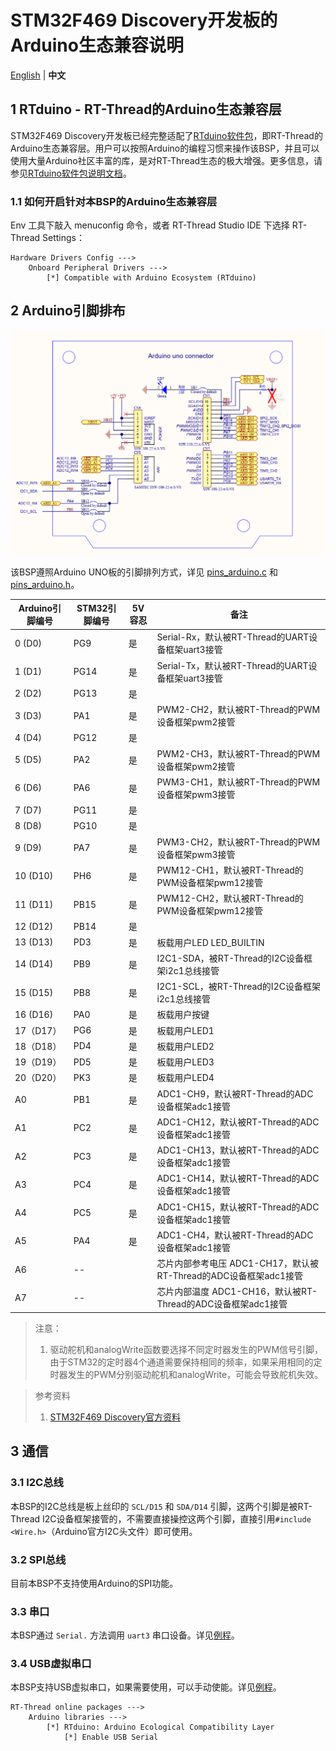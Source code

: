 # STM32F469 Discovery开发板的Arduino生态兼容说明

[English](README.md) | **中文**

## 1 RTduino - RT-Thread的Arduino生态兼容层

STM32F469 Discovery开发板已经完整适配了[RTduino软件包](https://github.com/RTduino/RTduino)，即RT-Thread的Arduino生态兼容层。用户可以按照Arduino的编程习惯来操作该BSP，并且可以使用大量Arduino社区丰富的库，是对RT-Thread生态的极大增强。更多信息，请参见[RTduino软件包说明文档](https://github.com/RTduino/RTduino)。

### 1.1 如何开启针对本BSP的Arduino生态兼容层

Env 工具下敲入 menuconfig 命令，或者 RT-Thread Studio IDE 下选择 RT-Thread Settings：

```Kconfig
Hardware Drivers Config --->
    Onboard Peripheral Drivers --->
        [*] Compatible with Arduino Ecosystem (RTduino)
```

## 2 Arduino引脚排布

![disco-f469-pinout](disco-f469-pinout.png)

该BSP遵照Arduino UNO板的引脚排列方式，详见 [pins_arduino.c](pins_arduino.c) 和 [pins_arduino.h](pins_arduino.h)。

| Arduino引脚编号 | STM32引脚编号 | 5V容忍 | 备注                                            |
| ----------- | --------- | ---- | --------------------------------------------- |
| 0 (D0)      | PG9       | 是    | Serial-Rx，默认被RT-Thread的UART设备框架uart3接管        |
| 1 (D1)      | PG14      | 是    | Serial-Tx，默认被RT-Thread的UART设备框架uart3接管        |
| 2 (D2)      | PG13      | 是    |                                               |
| 3 (D3)      | PA1       | 是    | PWM2-CH2，默认被RT-Thread的PWM设备框架pwm2接管           |
| 4 (D4)      | PG12      | 是    |                                               |
| 5 (D5)      | PA2       | 是    | PWM2-CH3，默认被RT-Thread的PWM设备框架pwm2接管           |
| 6 (D6)      | PA6       | 是    | PWM3-CH1，默认被RT-Thread的PWM设备框架pwm3接管           |
| 7 (D7)      | PG11      | 是    |                                               |
| 8 (D8)      | PG10      | 是    |                                               |
| 9 (D9)      | PA7       | 是    | PWM3-CH2，默认被RT-Thread的PWM设备框架pwm3接管           |
| 10 (D10)    | PH6       | 是    | PWM12-CH1，默认被RT-Thread的PWM设备框架pwm12接管         |
| 11 (D11)    | PB15      | 是    | PWM12-CH2，默认被RT-Thread的PWM设备框架pwm12接管         |
| 12 (D12)    | PB14      | 是    |                                               |
| 13 (D13)    | PD3       | 是    | 板载用户LED LED_BUILTIN                           |
| 14 (D14)    | PB9       | 是    | I2C1-SDA，被RT-Thread的I2C设备框架i2c1总线接管           |
| 15 (D15)    | PB8       | 是    | I2C1-SCL，被RT-Thread的I2C设备框架i2c1总线接管           |
| 16 (D16)    | PA0       | 是    | 板载用户按键                                        |
| 17（D17）     | PG6       | 是    | 板载用户LED1                                      |
| 18（D18）     | PD4       | 是    | 板载用户LED2                                      |
| 19（D19）     | PD5       | 是    | 板载用户LED3                                      |
| 20（D20）     | PK3       | 是    | 板载用户LED4                                      |
| A0          | PB1       | 是    | ADC1-CH9，默认被RT-Thread的ADC设备框架adc1接管           |
| A1          | PC2       | 是    | ADC1-CH12，默认被RT-Thread的ADC设备框架adc1接管          |
| A2          | PC3       | 是    | ADC1-CH13，默认被RT-Thread的ADC设备框架adc1接管          |
| A3          | PC4       | 是    | ADC1-CH14，默认被RT-Thread的ADC设备框架adc1接管          |
| A4          | PC5       | 是    | ADC1-CH15，默认被RT-Thread的ADC设备框架adc1接管          |
| A5          | PA4       | 是    | ADC1-CH4，默认被RT-Thread的ADC设备框架adc1接管           |
| A6          | --        |      | 芯片内部参考电压 ADC1-CH17，默认被RT-Thread的ADC设备框架adc1接管 |
| A7          | --        |      | 芯片内部温度 ADC1-CH16，默认被RT-Thread的ADC设备框架adc1接管   |

> 注意：
> 
> 1. 驱动舵机和analogWrite函数要选择不同定时器发生的PWM信号引脚，由于STM32的定时器4个通道需要保持相同的频率，如果采用相同的定时器发生的PWM分别驱动舵机和analogWrite，可能会导致舵机失效。

> 参考资料
> 
> 1. [STM32F469 Discovery官方资料](https://www.st.com/zh/evaluation-tools/32f469idiscovery.html#documentation)

## 3 通信

### 3.1 I2C总线

本BSP的I2C总线是板上丝印的 `SCL/D15` 和 `SDA/D14` 引脚，这两个引脚是被RT-Thread I2C设备框架接管的，不需要直接操控这两个引脚，直接引用`#include <Wire.h>`（Arduino官方I2C头文件）即可使用。

### 3.2 SPI总线

目前本BSP不支持使用Arduino的SPI功能。

### 3.3 串口

本BSP通过 `Serial.` 方法调用 `uart3` 串口设备。详见[例程](https://github.com/RTduino/RTduino/blob/master/examples/Basic/helloworld.cpp)。

### 3.4 USB虚拟串口

本BSP支持USB虚拟串口，如果需要使用，可以手动使能。详见[例程](https://github.com/RTduino/RTduino/tree/master/examples/USBSerial)。

```Kconfig
RT-Thread online packages --->
    Arduino libraries --->
        [*] RTduino: Arduino Ecological Compatibility Layer
            [*] Enable USB Serial
```
